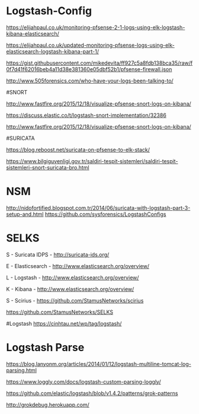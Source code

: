 # Logstash-Config

https://elijahpaul.co.uk/monitoring-pfsense-2-1-logs-using-elk-logstash-kibana-elasticsearch/

https://elijahpaul.co.uk/updated-monitoring-pfsense-logs-using-elk-elasticsearch-logstash-kibana-part-1/

https://gist.githubusercontent.com/mikedevita/ff927c5a8fdb138bca35/raw/f0f7d41f62016beb4a11d38e381360e05dbf52b1/pfsense-firewall.json

http://www.505forensics.com/who-have-your-logs-been-talking-to/


#SNORT

http://www.fastfire.org/2015/12/18/visualize-pfsense-snort-logs-on-kibana/

https://discuss.elastic.co/t/logstash-snort-implementation/32386

http://www.fastfire.org/2015/12/18/visualize-pfsense-snort-logs-on-kibana/

#SURICATA

https://blog.reboost.net/suricata-on-pfsense-to-elk-stack/

https://www.bilgiguvenligi.gov.tr/saldiri-tespit-sistemleri/saldiri-tespit-sistemleri-snort-suricata-bro.html

# NSM
http://nidofortified.blogspot.com.tr/2014/06/suricata-with-logstash-part-3-setup-and.html
https://github.com/sysforensics/LogstashConfigs

# SELKS
S - Suricata IDPS - http://suricata-ids.org/

E - Elasticsearch - http://www.elasticsearch.org/overview/

L - Logstash - http://www.elasticsearch.org/overview/

K - Kibana - http://www.elasticsearch.org/overview/

S - Scirius - https://github.com/StamusNetworks/scirius

https://github.com/StamusNetworks/SELKS

#Logstash
https://cinhtau.net/wp/tag/logstash/

# Logstash Parse
https://blog.lanyonm.org/articles/2014/01/12/logstash-multiline-tomcat-log-parsing.html

https://www.loggly.com/docs/logstash-custom-parsing-loggly/

https://github.com/elastic/logstash/blob/v1.4.2/patterns/grok-patterns

http://grokdebug.herokuapp.com/



